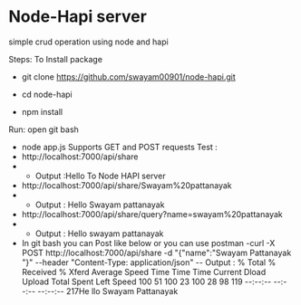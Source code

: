 # Node-Hapi server
simple crud operation using node and hapi

Steps:
To Install package
 - git clone https://github.com/swayam00901/node-hapi.git

 - cd node-hapi
- npm install

Run:
open git bash
- node app.js
Supports GET and POST requests
Test :
- http://localhost:7000/api/share
- - Output :Hello To Node HAPI server
- http://localhost:7000/api/share/Swayam%20pattanayak
- - Output : Hello Swayam pattanayak
- http://localhost:7000/api/share/query?name=swayam%20pattanayak
- - Output : Hello swayam pattanayak
- In git bash you can Post like below or you can use postman
-curl -X POST http://localhost:7000/api/share -d "{\"name\":\"Swayam Pattanayak               \"}" --header "Content-Type: application/json"
-- Output :
  % Total    % Received % Xferd  Average Speed   Time    Time     Time  Current
                                 Dload  Upload   Total   Spent    Left  Speed
100    51  100    23  100    28     98    119 --:--:-- --:--:-- --:--:--   217He               llo Swayam Pattanayak

